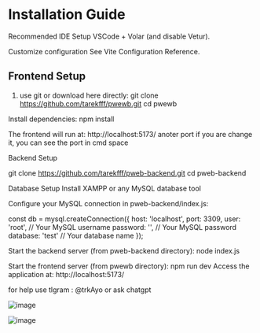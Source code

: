 # Installation Guide
Recommended IDE Setup
VSCode + Volar (and disable Vetur).

Customize configuration
See Vite Configuration Reference.
## Frontend Setup

1. use git or download here directly:
   git clone https://github.com/tarekfff/pwewb.git
   cd pwewb


Install dependencies:
npm install

The frontend will run at: http://localhost:5173/  anoter port if you are change it, you can see the port in cmd space


Backend Setup

git clone https://github.com/tarekfff/pweb-backend.git
cd pweb-backend

Database Setup
Install XAMPP or any MySQL database tool

Configure your MySQL connection in pweb-backend/index.js:

const db = mysql.createConnection({
  host: 'localhost',
  port: 3309,
  user: 'root',       // Your MySQL username
  password: '',       // Your MySQL password
  database: 'test'    // Your database name
});


Start the backend server (from pweb-backend directory):
node index.js

Start the frontend server (from pwewb directory):
npm run dev
Access the application at: http://localhost:5173/




for help use tlgram : @trkAyo
or ask chatgpt

![image](https://github.com/user-attachments/assets/c8497d21-9724-4a0a-84bd-088d1ad0d961)

![image](https://github.com/user-attachments/assets/64c2f282-98c2-4656-9821-0c329c1a9764)

